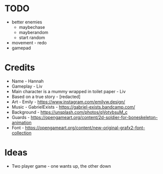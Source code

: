 # TODO

- better enemies
  - maybechase
  - mayberandom
  - start random
- movement - redo
- gamepad

# Credits

- Name - Hannah
- Gameplay - Liv
- Main character is a mummy wrapped in toilet paper - Liv
- Based on a true story - [redacted]
- Art - Emily - https://www.instagram.com/emilyw.design/
- Music - GabrielExists - https://gabriel-exists.bandcamp.com/
- Background - https://unsplash.com/photos/qVotvbsuM_c
- Guards - https://opengameart.org/content/2d-soldier-for-boneskeleton-animation
- Font - https://opengameart.org/content/new-original-grafx2-font-collection

# Ideas

- Two player game - one wants up, the other down
